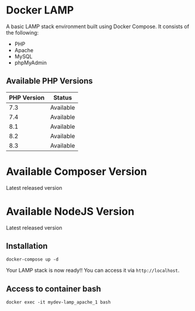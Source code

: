 # Docker LAMP

A basic LAMP stack environment built using Docker Compose. It consists of the following:

- PHP
- Apache
- MySQL
- phpMyAdmin

## Available PHP Versions

| PHP Version | Status    |
|-------------|-----------|
| 7.3         | Available |
| 7.4         | Available |
| 8.1         | Available |
| 8.2         | Available |
| 8.3         | Available |

# Available Composer Version
Latest released version

# Available NodeJS Version
Latest released version

## Installation
[comment]: <> (Run docker container)
`docker-compose up -d`

Your LAMP stack is now ready!! You can access it via `http://localhost`.

## Access to container bash
[comment]: <> (Access to bash command)
`docker exec -it mydev-lamp_apache_1 bash`
